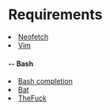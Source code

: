 # Requirements

<li>
<a href="https://github.com/dylanaraps/neofetch">Neofetch</a>
</li>
<li>
<a href="https://github.com/vim/vim">Vim</a>
<h4> -- Bash</h4>
<li><a href="https://github.com/scop/bash-completion">Bash completion</a>
</li>

<li>
<a href="https://github.com/sharkdp/bat">Bat</a>
</li>

<li>
<a href="https://github.com/nvbn/thefuck">TheFuck</a>
</li>
